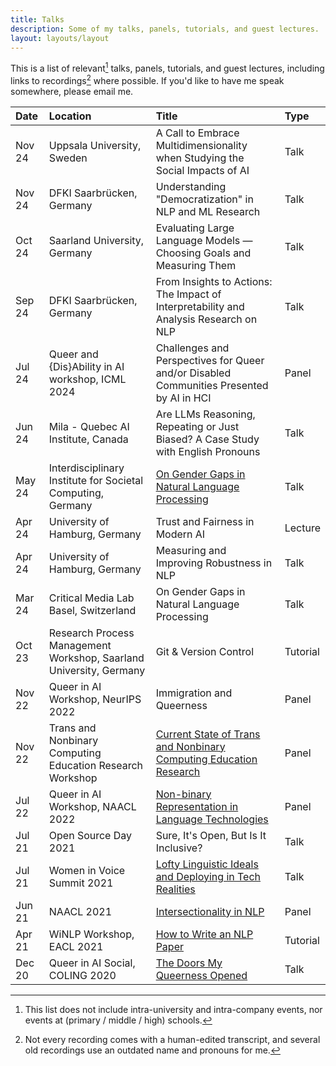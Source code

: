 ```yaml
---
title: Talks
description: Some of my talks, panels, tutorials, and guest lectures.
layout: layouts/layout
---
```


This is a list of relevant[^relevance] talks, panels, tutorials, and guest lectures, including links to recordings[^recordings] where possible.
If you'd like to have me speak somewhere, please email me.

| Date   | Location                                                           | Title                                                                                                                                                  | Type     |
| :----- | :----------------------------------------------------------------- | :----------------------------------------------------------------------------------------------------------------------------------------------------- | :------- |
| Nov 24 | Uppsala University, Sweden                                         | A Call to Embrace Multidimensionality when Studying the Social Impacts of AI                                                                           | Talk     |
| Nov 24 | DFKI Saarbrücken, Germany                                          | Understanding "Democratization" in NLP and ML Research                                                                                                 | Talk     |
| Oct 24 | Saarland University, Germany                                       | Evaluating Large Language Models — Choosing Goals and Measuring Them                                                                                   | Talk     |
| Sep 24 | DFKI Saarbrücken, Germany                                          | From Insights to Actions: The Impact of Interpretability and Analysis Research on NLP                                                                  | Talk     |
| Jul 24 | Queer and {Dis}Ability in AI workshop, ICML 2024                   | Challenges and Perspectives for Queer and/or Disabled Communities Presented by AI in HCI                                                               | Panel    |
| Jun 24 | Mila - Quebec AI Institute, Canada                                 | Are LLMs Reasoning, Repeating or Just Biased? A Case Study with English Pronouns                                                                       | Talk     |
| May 24 | Interdisciplinary Institute for Societal Computing, Germany        | [On Gender Gaps in Natural Language Processing](https://www.youtube.com/watch?v=-mr8zLHIguA&ab_channel=InterdisciplinaryInstituteforSocietalComputing) | Talk     |
| Apr 24 | University of Hamburg, Germany                                     | Trust and Fairness in Modern AI                                                                                                                        | Lecture  |
| Apr 24 | University of Hamburg, Germany                                     | Measuring and Improving Robustness in NLP                                                                                                              | Talk     |
| Mar 24 | Critical Media Lab Basel, Switzerland                              | On Gender Gaps in Natural Language Processing                                                                                                          | Talk     |
| Oct 23 | Research Process Management Workshop, Saarland University, Germany | Git & Version Control                                                                                                                                  | Tutorial |
| Nov 22 | Queer in AI Workshop, NeurIPS 2022                                 | Immigration and Queerness                                                                                                                              | Panel    |
| Nov 22 | Trans and Nonbinary Computing Education Research Workshop          | [Current State of Trans and Nonbinary Computing Education Research](https://www.sagefoxgroup.com/tnb-panel-one)                                        | Panel    |
| Jul 22 | Queer in AI Workshop, NAACL 2022                                   | [Non-binary Representation in Language Technologies](https://www.youtube.com/watch?v=QvLiNJZL5DU&ab_channel=QueerInAI)                                 | Panel    |
| Jul 21 | Open Source Day 2021                                               | Sure, It's Open, But Is It Inclusive?                                                                                                                  | Talk     |
| Jul 21 | Women in Voice Summit 2021                                         | [Lofty Linguistic Ideals and Deploying in Tech Realities](https://www.youtube.com/watch?v=DNrr0RLab0o&ab_channel=Vagrant)                              | Talk     |
| Jun 21 | NAACL 2021                                                         | [Intersectionality in NLP](https://www.youtube.com/watch?v=cryfXlYWWp8&ab_channel=NAACL2021-DiversityandInclusionCommittee)                            | Panel    |
| Apr 21 | WiNLP Workshop, EACL 2021                                          | [How to Write an NLP Paper](https://www.youtube.com/watch?v=ev3eb9YOIHM&ab_channel=Vagrant)                                                            | Tutorial |
| Dec 20 | Queer in AI Social, COLING 2020                                    | [The Doors My Queerness Opened](https://www.youtube.com/watch?v=LMrGz1scSN8&ab_channel=QueerInAI)                                                      | Talk     |

[^relevance]: This list does not include intra-university and intra-company events, nor events at (primary / middle / high) schools.
[^recordings]: Not every recording comes with a human-edited transcript, and several old recordings use an outdated name and pronouns for me.
